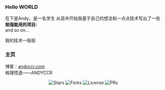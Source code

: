### Hello WORLD
在下是Andy，是一名学生<OVER>
从高中开始我基于自己的想法和一点点技术写出了一些**勉强能用的项目:**  
and so on...

我的技术一般般  

### 主页
博客：[andyccr.com](http://www.andyccr.com)  
格理悟道——ANDYCCR

<!-- 徽章区 -->
<p align="center">
  <img src="https://img.shields.io/github/stars/yourusername/repo?style=social" alt="Stars">
  <img src="https://img.shields.io/github/forks/yourusername/repo?style=social" alt="Forks">
  <img src="https://img.shields.io/github/license/yourusername/repo" alt="License">
  <img src="https://img.shields.io/badge/PRs-welcome-brightgreen" alt="PRs">
</p>
